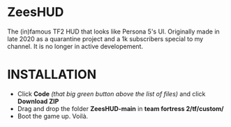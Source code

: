 # ZeesHUD
The (in)famous TF2 HUD that looks like Persona 5's UI.
Originally made in late 2020 as a quarantine project and a 1k subscribers special to my channel. It is no longer in active developement.


# INSTALLATION
- Click **Code** *(that big green button above the list of files)* and click **Download ZIP**
- Drag and drop the folder **ZeesHUD-main** in **team fortress 2/tf/custom/**
- Boot the game up. Voilà.
